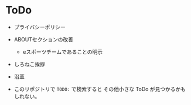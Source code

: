 # ToDo

- プライバシーポリシー
- ABOUTセクションの改善
	- eスポーツチームであることの明示
- しろねこ挨拶
- 沿革

- このリポジトリで `TODO:` で検索すると その他小さな ToDo が見つかるかもしれない。
